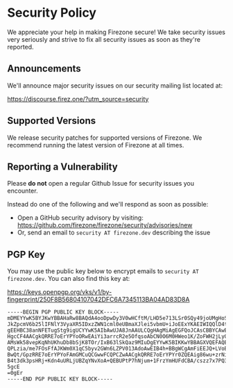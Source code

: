 # Security Policy

We appreciate your help in making Firezone secure! We take security issues very
seriously and strive to fix all security issues as soon as they're reported.

## Announcements

We'll announce major security issues on our security mailing list located at:

https://discourse.firez.one/?utm_source=security

## Supported Versions

We release security patches for supported versions of Firezone. We recommend
running the latest version of Firezone at all times.

## Reporting a Vulnerability

Please **do not** open a regular Github Issue for security issues you encounter.

Instead do one of the following and we'll respond as soon as possible:

- Open a GitHub security advisory by visiting:
  https://github.com/firezone/firezone/security/advisories/new
- Or, send an email to `security AT firezone.dev` describing the issue

## PGP Key

You may use the public key below to encrypt emails to
`security AT firezone.dev`. You can also find this key at:

https://keys.openpgp.org/vks/v1/by-fingerprint/250F8B56804107042DFC6A7345113BA04AD83D8A

```
-----BEGIN PGP PUBLIC KEY BLOCK-----
mDMEYYwK5BYJKwYBBAHaRw8BAQdA4ooDpwDy3V0wHCftM/LHD5e713LSr0SQy49joUMgHoS0
JkZpcmV6b25lIFNlY3VyaXR5IDxzZWN1cml0eUBmaXJlei5vbmU+iJoEExYKAEIWIQQlD4tW
gEEHBC38anNFETugStg9igUCYYwK5AIbAwUJA8JnAAULCQgHAgMiAgEGFQoJCAsCBBYCAwEC
HgcCF4AACgkQRRE7oErYPYoORwEAiYi3arrcR2e5OfqsoAbCN0O6M0HWeo1K/ZoFWH2jLy0B
AMsWk58vepKqNhUKhuDb8bSjK8TOr/IxB63lSkQaz9MIuDgEYYwK5BIKKwYBBAGXVQEFAQEH
QPLzia/me7FOsFfAJKWm0X1qC5byv2GWn6LZPV013AdoAwEIB4h+BBgWCgAmFiEEJQ+LVoBB
BwQt/GpzRRE7oErYPYoFAmGMCuQCGwwFCQPCZwAACgkQRRE7oErYPYr0ZQEAig86wu+zrNiT
B4t3dk3psHRj+Kdn4uURLjUBZqYNvXoA+QEBUPtP7hNjum+1FrzYmHUFdCBA/cszz7x7PQ36
5gcE
=0gEr
-----END PGP PUBLIC KEY BLOCK-----
```
